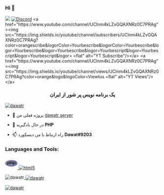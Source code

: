 ### Hi 👋
![](https://komarev.com/ghpvc/?username=dawatr&color=brightgreen) 
[![ Discord ](https://img.shields.io/badge/chat-on%20discord-7289da.svg)]([https://discord.com/invite/zR47gF45FQ](https://discord.com/users/773998762884333578))
 <a href="https://www.youtube.com/channel/UClnm4kLZvGQAXNRz0C7PRAg"><img src="https://img.shields.io/youtube/channel/subscribers/UClnm4kLZvGQAXNRz0C7PRAg?color=orangescribe&logorColor=Yourbescribe&logorColor=Yourbescribe&logor=Yourbescribe&logor=Yourbescribe&logor=Yourbescript&logor=Yourbescript&logor=Yourbescript&logor= =flat" alt="YT Subscribe"/></a>
  <a href="https://www.youtube.com/channel/UClnm4kLZvGQAXNRz0C7PRAg"><img src="https://img.shields.io/youtube/channel/views/UClnm4kLZvGQAXNRz0C7PRAg?color=orange&logo&logoColor=Viewtus =flat" alt="YT Views"/></a>

<h3 align="center">یک برنامه نویس پر شور از ایران</h3>


<p align="Left"> <a href="https://github.com/dawatr"><img src="https://github-profile-trophy.vercel.app/?username=dawatr" alt="dawatr" /></a> </p>

- 🔭 پروژه فعلی من [dawatr server](Https://dawatr.ir)

- 🌱 در حال یادگیریه **PHP**

- 📫 راه ارتباط با من دیسکورد **Dawat#9203**


<h3 align="left">Languages and Tools:</h3>
<a href="https://www.php.net" target="_blank"> <img src="https://raw.githubusercontent.com/devicons/devicon/master/icons/php/php-original.svg" alt="php" width="40" height="40"/> </a> <a href="https://www.w3.org/html/" target="_blank"> <img src="https://raw.githubusercontent.com/ devicons/devicon/master/icons/html5/html5-original-wordmark.svg" alt="html5" width="40" height="40"/>

<p><img align="left" src="https://github-readme-stats.vercel.app/api/top-langs?username=dawatr&show_icons=true&locale=en&layout=compact" alt="dawatr" /></p>

<p>&nbsp;<img align="center" src="https://github-readme-stats.vercel.app/api?username=dawatr&show_icons=true&locale=en" alt="dawatr" /></p>

<p><img align="center" src="https://github-readme-streak-stats.herokuapp.com/?user=dawatr&" alt="dawatr" /></p>

